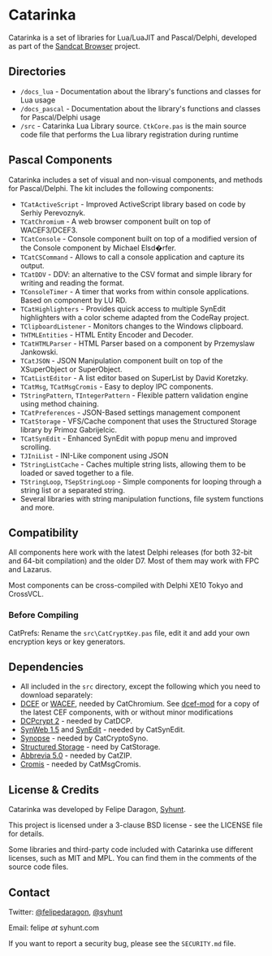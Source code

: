 # Catarinka

Catarinka is a set of libraries for Lua/LuaJIT and Pascal/Delphi, developed as part of the [Sandcat Browser](https://github.com/felipedaragon/sandcat) project.

## Directories

* `/docs_lua` - Documentation about the library's functions and classes for Lua usage
* `/docs_pascal` - Documentation about the library's functions and classes for Pascal/Delphi usage
* `/src` - Catarinka Lua Library source. `CtkCore.pas` is the main source code file that performs the Lua library registration during runtime
 
## Pascal Components

Catarinka includes a set of visual and non-visual components, and methods for Pascal/Delphi. The kit includes the following components:

* `TCatActiveScript` - Improved ActiveScript library based on code by Serhiy Perevoznyk.
* `TCatChromium` - A web browser component built on top of WACEF3/DCEF3.
* `TCatConsole` - Console component built on top of a modified version of the Console component by Michael Elsd�rfer.
* `TCatCSCommand` - Allows to call a console application and capture its output.
* `TCatDDV` - DDV: an alternative to the CSV format and simple library for writing and reading the format.
* `TConsoleTimer` - A timer that works from within console applications. Based on component by LU RD.
* `TCatHighlighters` - Provides quick access to multiple SynEdit highlighters with a color scheme adapted from the CodeRay project.
* `TClipboardListener` - Monitors changes to the Windows clipboard.
* `THTMLEntities` - HTML Entity Encoder and Decoder.
* `TCatHTMLParser` - HTML Parser based on a component by Przemyslaw Jankowski.
* `TCatJSON` - JSON Manipulation component built on top of the XSuperObject or SuperObject.
* `TCatListEditor` - A list editor based on SuperList by David Koretzky.
* `TCatMsg`, `TCatMsgCromis` - Easy to deploy IPC components.
* `TStringPattern`, `TIntegerPattern` - Flexible pattern validation engine using method chaining.
* `TCatPreferences` - JSON-Based settings management component
* `TCatStorage` - VFS/Cache component that uses the Structured Storage library by Primoz Gabrijelcic.
* `TCatSynEdit` - Enhanced SynEdit with popup menu and improved scrolling.
* `TJIniList` - INI-Like component using JSON
* `TStringListCache` - Caches multiple string lists, allowing them to be loaded or saved together to a file.
* `TStringLoop`, `TSepStringLoop` - Simple components for looping through a string list or a separated string.
* Several libraries with string manipulation functions, file system functions and more.

## Compatibility

All components here work with the latest Delphi releases (for both 32-bit and 64-bit compilation) and the older D7. Most of them may work with FPC and Lazarus.

Most components can be cross-compiled with Delphi XE10 Tokyo and CrossVCL.

### Before Compiling

CatPrefs: Rename the `src\CatCryptKey.pas` file, edit it and add your own encryption keys or key generators.

## Dependencies

* All included in the `src` directory, except the following which you need to download separately:
* [DCEF](https://github.com/hgourvest/dcef3) or [WACEF](https://bitbucket.org/WaspAce/wacef), needed by CatChromium. See [dcef-mod](https://github.com/felipedaragon/dcef-mod) for a copy of the latest CEF components, with or without minor modifications
* [DCPcrypt 2](https://bitbucket.org/wpostma/dcpcrypt2010) - needed by CatDCP.
* [SynWeb 1.5](https://code.google.com/p/synweb/) and [SynEdit](http://sourceforge.net/projects/synedit/) - needed by CatSynEdit.
* [Synopse](https://github.com/synopse/SynPDF) - needed by CatCryptoSyno.
* [Structured Storage](https://github.com/gabr42/GpDelphiUnits) - need by CatStorage.
* [Abbrevia 5.0](http://sourceforge.net/projects/tpabbrevia/) - needed by CatZIP.
* [Cromis](http://www.cromis.net/blog/downloads/cromis-ipc/) - needed by CatMsgCromis.

## License & Credits

Catarinka was developed by Felipe Daragon, [Syhunt](http://www.syhunt.com/).

This project is licensed under a 3-clause BSD license - see the LICENSE file for details.

Some libraries and third-party code included with Catarinka use different licenses, such as MIT and MPL. You can find them in the comments of the source code files.

## Contact

Twitter: [@felipedaragon](https://twitter.com/felipedaragon), [@syhunt](https://twitter.com/syhunt)

Email: felipe _at_ syhunt.com

If you want to report a security bug, please see the `SECURITY.md` file.